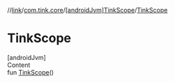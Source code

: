 //[link](../../index.md)/[com.tink.core](../index.md)/[[androidJvm]TinkScope](index.md)/[TinkScope](-tink-scope.md)



# TinkScope  
[androidJvm]  
Content  
fun [TinkScope](-tink-scope.md)()  



